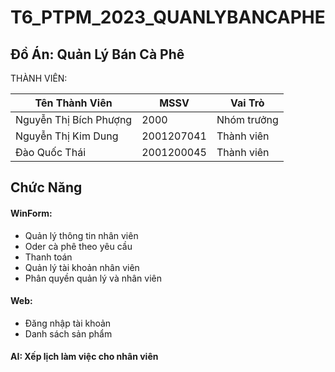 # T6_PTPM_2023_QUANLYBANCAPHE

## Đồ Án: Quản Lý Bán Cà Phê

THÀNH VIÊN: 

| Tên Thành Viên | MSSV | Vai Trò |
| ------ | ------ |---|
| Nguyễn Thị Bích Phượng |2000|Nhóm trưởng|
| Nguyễn Thị Kim Dung|2001207041 |Thành viên|
| Đào Quốc Thái | 2001200045 |Thành viên|

## Chức Năng

#### WinForm: 
- Quản lý thông tin nhân viên
- Oder cà phê theo yêu cầu 
- Thanh toán 
- Quản lý tài khoản nhân viên
- Phân quyền quản lý và nhân viên
#### Web:
- Đăng nhập tài khoản
- Danh sách sản phẩm
#### AI: Xếp lịch làm việc cho nhân viên
